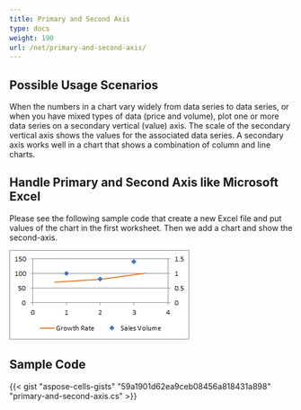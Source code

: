 ```yaml
---
title: Primary and Second Axis
type: docs
weight: 190
url: /net/primary-and-second-axis/
---
```


## **Possible Usage Scenarios**
When the numbers in a chart vary widely from data series to data series, or when you have mixed types of data (price and volume), plot one or more data series on a secondary vertical (value) axis.  The scale of the secondary vertical axis shows the values for the associated data series.  A secondary axis works well in a chart that shows a combination of column and line charts.
## **Handle Primary and Second Axis like Microsoft Excel**
Please see the following sample code that create a new Excel file and put values of the chart in the first worksheet. 
Then we add a chart and show the second-axis.

![todo:image_alt_text](excel.png)
## **Sample Code**
{{< gist "aspose-cells-gists" "59a1901d62ea9ceb08456a818431a898" "primary-and-second-axis.cs" >}}
